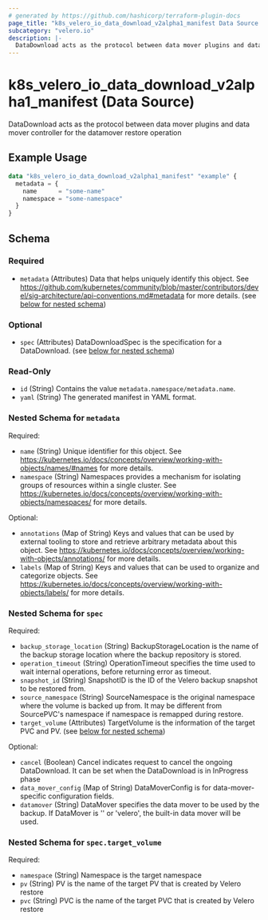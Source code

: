 ```yaml
---
# generated by https://github.com/hashicorp/terraform-plugin-docs
page_title: "k8s_velero_io_data_download_v2alpha1_manifest Data Source - terraform-provider-k8s"
subcategory: "velero.io"
description: |-
  DataDownload acts as the protocol between data mover plugins and data mover controller for the datamover restore operation
---
```


# k8s_velero_io_data_download_v2alpha1_manifest (Data Source)

DataDownload acts as the protocol between data mover plugins and data mover controller for the datamover restore operation

## Example Usage

```terraform
data "k8s_velero_io_data_download_v2alpha1_manifest" "example" {
  metadata = {
    name      = "some-name"
    namespace = "some-namespace"
  }
}
```

<!-- schema generated by tfplugindocs -->
## Schema

### Required

- `metadata` (Attributes) Data that helps uniquely identify this object. See https://github.com/kubernetes/community/blob/master/contributors/devel/sig-architecture/api-conventions.md#metadata for more details. (see [below for nested schema](#nestedatt--metadata))

### Optional

- `spec` (Attributes) DataDownloadSpec is the specification for a DataDownload. (see [below for nested schema](#nestedatt--spec))

### Read-Only

- `id` (String) Contains the value `metadata.namespace/metadata.name`.
- `yaml` (String) The generated manifest in YAML format.

<a id="nestedatt--metadata"></a>
### Nested Schema for `metadata`

Required:

- `name` (String) Unique identifier for this object. See https://kubernetes.io/docs/concepts/overview/working-with-objects/names/#names for more details.
- `namespace` (String) Namespaces provides a mechanism for isolating groups of resources within a single cluster. See https://kubernetes.io/docs/concepts/overview/working-with-objects/namespaces/ for more details.

Optional:

- `annotations` (Map of String) Keys and values that can be used by external tooling to store and retrieve arbitrary metadata about this object. See https://kubernetes.io/docs/concepts/overview/working-with-objects/annotations/ for more details.
- `labels` (Map of String) Keys and values that can be used to organize and categorize objects. See https://kubernetes.io/docs/concepts/overview/working-with-objects/labels/ for more details.


<a id="nestedatt--spec"></a>
### Nested Schema for `spec`

Required:

- `backup_storage_location` (String) BackupStorageLocation is the name of the backup storage location where the backup repository is stored.
- `operation_timeout` (String) OperationTimeout specifies the time used to wait internal operations, before returning error as timeout.
- `snapshot_id` (String) SnapshotID is the ID of the Velero backup snapshot to be restored from.
- `source_namespace` (String) SourceNamespace is the original namespace where the volume is backed up from. It may be different from SourcePVC's namespace if namespace is remapped during restore.
- `target_volume` (Attributes) TargetVolume is the information of the target PVC and PV. (see [below for nested schema](#nestedatt--spec--target_volume))

Optional:

- `cancel` (Boolean) Cancel indicates request to cancel the ongoing DataDownload. It can be set when the DataDownload is in InProgress phase
- `data_mover_config` (Map of String) DataMoverConfig is for data-mover-specific configuration fields.
- `datamover` (String) DataMover specifies the data mover to be used by the backup. If DataMover is '' or 'velero', the built-in data mover will be used.

<a id="nestedatt--spec--target_volume"></a>
### Nested Schema for `spec.target_volume`

Required:

- `namespace` (String) Namespace is the target namespace
- `pv` (String) PV is the name of the target PV that is created by Velero restore
- `pvc` (String) PVC is the name of the target PVC that is created by Velero restore
